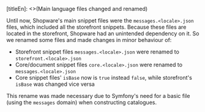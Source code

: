 [titleEn]: <>(Main language files changed and renamed)

Until now, Shopware's main snippet files were the `messages.<locale>.json` files, which included all the storefront snippets.
Because these files are located in the storefront, Shopware had an unintended dependency on it. So we renamed some files
and made changes in minor behaviour of:

- Storefront snippet files `messages.<locale>.json` were renamed to `storefront.<locale>.json`
- Core/document snippet files `core.<locale>.json` were renamed to `messages.<locale>.json`
- Core snippet files' `isBase` now is `true` instead `false`, while storefront's `isBase` was changed vice versa

This rename was made necessary due to Symfony's need for a basic file (using the `messages` domain) when constructing
catalogues.
